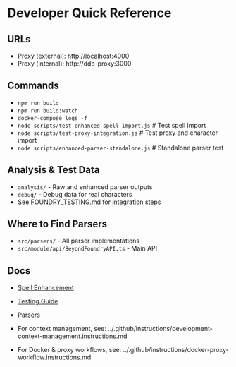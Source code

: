 # Developer Quick Reference

## URLs
- Proxy (external): http://localhost:4000
- Proxy (internal): http://ddb-proxy:3000

## Commands
- `npm run build`
- `npm run build:watch`
- `docker-compose logs -f`
- `node scripts/test-enhanced-spell-import.js`  # Test spell import
- `node scripts/test-proxy-integration.js`      # Test proxy and character import
- `node scripts/enhanced-parser-standalone.js`  # Standalone parser test

## Analysis & Test Data
- `analysis/` - Raw and enhanced parser outputs
- `debug/` - Debug data for real characters
- See [FOUNDRY_TESTING.md](FOUNDRY_TESTING.md) for integration steps

## Where to Find Parsers
- `src/parsers/` - All parser implementations
- `src/module/api/BeyondFoundryAPI.ts` - Main API

## Docs
- [Spell Enhancement](SPELL_ENHANCEMENT_COMPLETE.md)
- [Testing Guide](FOUNDRY_TESTING.md)
- [Parsers](parsers.md)

- For context management, see: ../.github/instructions/development-context-management.instructions.md
- For Docker & proxy workflows, see: ../.github/instructions/docker-proxy-workflow.instructions.md
